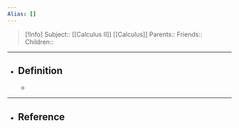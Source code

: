 ```yaml
---
Alias: []
---
```

> [!Info]
> Subject:: [[Calculus II]] [[Calculus]]
> Parents:: 
> Friends:: 
> Children:: 
---
- ## Definition
	- 
---
- ## Reference